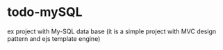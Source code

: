 # todo-mySQL
ex project with My-SQL data base
(it is a simple project with MVC design pattern and ejs template engine)
